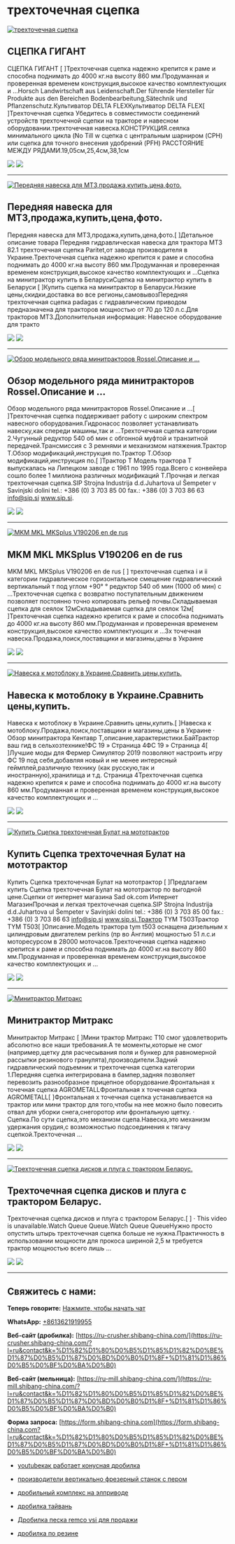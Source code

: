 # трехточечная сцепка

<a href="https://swt.shibang-china.com/?l=ru&img&k=%D1%82%D1%80%D0%B5%D1%85%D1%82%D0%BE%D1%87%D0%B5%D1%87%D0%BD%D0%B0%D1%8F+%D1%81%D1%86%D0%B5%D0%BF%D0%BA%D0%B0" target="_blank">![трехточечная сцепка](http://static.shibang-china.com/all-800x300/290.jpg)</a>

## СЦЕПКА ГИГАНТ
СЦЕПКА ГИГАНТ [ ]Трехточечная сцепка надежно крепится к раме и способна поднимать до 4000 кг.на высоту 860 мм.Продуманная и проверенная временем конструкция,высокое качество комплектующих и …Horsch Landwirtschaft aus Leidenschaft.Der f&#252;hrende Hersteller f&#252;r Produkte aus den Bereichen Bodenbearbeitung,S&#228;technik und Pflanzenschutz.Культиватор DELTA FLEXКультиватор DELTA FLEX[ ]Трехточечная сцепка Убедитесь в совместимости соединений устройств трехточечной сцепки на тракторе и навесном оборудовании.трехточечная навеска.КОНСТРУКЦИЯ.сеялка минимального цикла (No Till w сцепка с центральным шарниром (CPH) или сцепка для точного внесения удобрений (PFH) РАССТОЯНИЕ МЕЖДУ РЯДАМИ.19,05см,25,4см,38,1см


<a href="https://whatsapp.shibangsoft.com/WhatsApp.php" target="_blank" title="WhatsApp">![](http://static.shibang-china.com/icon/whatsapp.png)</a> <a href="https://swt.shibang-china.com/?l=ru&icon&k=%D1%82%D1%80%D0%B5%D1%85%D1%82%D0%BE%D1%87%D0%B5%D1%87%D0%BD%D0%B0%D1%8F+%D1%81%D1%86%D0%B5%D0%BF%D0%BA%D0%B0" target="_blank">![](http://static.shibang-china.com/icon/chat-ru.png)</a>

---

<a href="https://swt.shibang-china.com/?l=ru&img&k=%D1%82%D1%80%D0%B5%D1%85%D1%82%D0%BE%D1%87%D0%B5%D1%87%D0%BD%D0%B0%D1%8F+%D1%81%D1%86%D0%B5%D0%BF%D0%BA%D0%B0" target="_blank">![Передняя навеска для МТЗ,продажа,купить,цена,фото.](http://static.shibang-china.com/all-800x300/285.jpg)</a>

## Передняя навеска для МТЗ,продажа,купить,цена,фото.
Передняя навеска для МТЗ,продажа,купить,цена,фото.[ ]Детальное описание товара Передняя гидравлическая навеска для трактора МТЗ 82.1 трехточечная сцепка Paritet,от завода производителя в Украине.Трехточечная сцепка надежно крепится к раме и способна поднимать до 4000 кг.на высоту 860 мм.Продуманная и проверенная временем конструкция,высокое качество комплектующих и …Сцепка на минитрактор купить в БеларусиСцепка на минитрактор купить в Беларуси [ ]Купить сцепка на минитрактор в Беларуси.Низкие цены,скидки,доставка во все регионы,самовывозПередняя трехточечная сцепка padagas с гидравлическим приводом предназначена для тракторов мощностью от 70 до 120 л.с.Для тракторов МТЗ.Дополнительная информация: Навесное оборудование для тракто


<a href="https://whatsapp.shibangsoft.com/WhatsApp.php" target="_blank" title="WhatsApp">![](http://static.shibang-china.com/icon/whatsapp.png)</a> <a href="https://swt.shibang-china.com/?l=ru&icon&k=%D1%82%D1%80%D0%B5%D1%85%D1%82%D0%BE%D1%87%D0%B5%D1%87%D0%BD%D0%B0%D1%8F+%D1%81%D1%86%D0%B5%D0%BF%D0%BA%D0%B0" target="_blank">![](http://static.shibang-china.com/icon/chat-ru.png)</a>

---

<a href="https://swt.shibang-china.com/?l=ru&img&k=%D1%82%D1%80%D0%B5%D1%85%D1%82%D0%BE%D1%87%D0%B5%D1%87%D0%BD%D0%B0%D1%8F+%D1%81%D1%86%D0%B5%D0%BF%D0%BA%D0%B0" target="_blank">![Обзор модельного ряда минитракторов Rossel.Описание и …](http://static.shibang-china.com/all-800x300/1487.jpg)</a>

## Обзор модельного ряда минитракторов Rossel.Описание и …
Обзор модельного ряда минитракторов Rossel.Описание и …[ ]Трехточечная сцепка поддерживает работу с широким спектром навесного оборудования.Гидронасос позволяет устанавливать навеску,как спереди машины,так и …Трехточечная сцепка категории 2.Чугунный редуктор 540 об мин с обгонной муфтой и транзитной передачей.Трансмиссия с 3 ремнями и механизмом натяжения.Трактор Т.Обзор модификаций,инструкция по.Трактор Т.Обзор модификаций,инструкция по.[ ]Трактор Т Модель трактора Т выпускалась на Липецком заводе с 1961 по 1995 года.Всего с конвейера сошло более 1 миллиона различных модификаций Т.Прочная и легкая трехточечная сцепка.SIP Strojna Industrija d.d.Juhartova ul Šempeter v Savinjski dolini tel.: +386 (0) 3 703 85 00 fax.: +386 (0) 3 703 86 63 info@sip.si www.sip.si.


<a href="https://whatsapp.shibangsoft.com/WhatsApp.php" target="_blank" title="WhatsApp">![](http://static.shibang-china.com/icon/whatsapp.png)</a> <a href="https://swt.shibang-china.com/?l=ru&icon&k=%D1%82%D1%80%D0%B5%D1%85%D1%82%D0%BE%D1%87%D0%B5%D1%87%D0%BD%D0%B0%D1%8F+%D1%81%D1%86%D0%B5%D0%BF%D0%BA%D0%B0" target="_blank">![](http://static.shibang-china.com/icon/chat-ru.png)</a>

---

<a href="https://swt.shibang-china.com/?l=ru&img&k=%D1%82%D1%80%D0%B5%D1%85%D1%82%D0%BE%D1%87%D0%B5%D1%87%D0%BD%D0%B0%D1%8F+%D1%81%D1%86%D0%B5%D0%BF%D0%BA%D0%B0" target="_blank">![MKM MKL MKSplus V190206 en de rus](http://static.shibang-china.com/all-800x300/1422.jpg)</a>

## MKM MKL MKSplus V190206 en de rus
MKM MKL MKSplus V190206 en de rus [ ] трехточечная сцепка i и ii категории гидравлическое горизонтальное смещение гидравлический вертикальный т под углом +90&#176; &#176; редуктор 540 об мин (1000 об мин) с …Трехточечная сцепка с возвратно поступательным движением позволяет постоянно точно копировать рельеф почвы.Складываемая сцепка для сеялок 12мСкладываемая сцепка для сеялок 12м[ ]Трехточечная сцепка надежно крепится к раме и способна поднимать до 4000 кг.на высоту 860 мм.Продуманная и проверенная временем конструкция,высокое качество комплектующих и …3х точечная навеска.Продажа,поиск,поставщики и магазины,цены в Украине


<a href="https://whatsapp.shibangsoft.com/WhatsApp.php" target="_blank" title="WhatsApp">![](http://static.shibang-china.com/icon/whatsapp.png)</a> <a href="https://swt.shibang-china.com/?l=ru&icon&k=%D1%82%D1%80%D0%B5%D1%85%D1%82%D0%BE%D1%87%D0%B5%D1%87%D0%BD%D0%B0%D1%8F+%D1%81%D1%86%D0%B5%D0%BF%D0%BA%D0%B0" target="_blank">![](http://static.shibang-china.com/icon/chat-ru.png)</a>

---

<a href="https://swt.shibang-china.com/?l=ru&img&k=%D1%82%D1%80%D0%B5%D1%85%D1%82%D0%BE%D1%87%D0%B5%D1%87%D0%BD%D0%B0%D1%8F+%D1%81%D1%86%D0%B5%D0%BF%D0%BA%D0%B0" target="_blank">![Навеска к мотоблоку в Украине.Сравнить цены,купить.](http://static.shibang-china.com/all-800x300/385.jpg)</a>

## Навеска к мотоблоку в Украине.Сравнить цены,купить.
Навеска к мотоблоку в Украине.Сравнить цены,купить.[ ]Навеска к мотоблоку.Продажа,поиск,поставщики и магазины,цены в Украине&nbsp;&#0183;&#32;Обзор минитрактора Кентавр Т,описание,характеристики.БайТрактор ваш гид в сельхозтехнике!ФС 19 &#187; Страница 4ФС 19 &#187; Страница 4[ ]Лучшие моды для Фермер Симулятор 2019 позволяют настроить игру ФС 19 под себя,добавляя новый и не менее интересный геймплей,различную технику (как русскую,так и иностранную),хранилища и т.д. Страница 4Трехточечная сцепка надежно крепится к раме и способна поднимать до 4000 кг.на высоту 860 мм.Продуманная и проверенная временем конструкция,высокое качество комплектующих и …


<a href="https://whatsapp.shibangsoft.com/WhatsApp.php" target="_blank" title="WhatsApp">![](http://static.shibang-china.com/icon/whatsapp.png)</a> <a href="https://swt.shibang-china.com/?l=ru&icon&k=%D1%82%D1%80%D0%B5%D1%85%D1%82%D0%BE%D1%87%D0%B5%D1%87%D0%BD%D0%B0%D1%8F+%D1%81%D1%86%D0%B5%D0%BF%D0%BA%D0%B0" target="_blank">![](http://static.shibang-china.com/icon/chat-ru.png)</a>

---

<a href="https://swt.shibang-china.com/?l=ru&img&k=%D1%82%D1%80%D0%B5%D1%85%D1%82%D0%BE%D1%87%D0%B5%D1%87%D0%BD%D0%B0%D1%8F+%D1%81%D1%86%D0%B5%D0%BF%D0%BA%D0%B0" target="_blank">![Купить Сцепка трехточечная Булат на мототрактор](http://static.shibang-china.com/all-800x300/1193.jpg)</a>

## Купить Сцепка трехточечная Булат на мототрактор
Купить Сцепка трехточечная Булат на мототрактор [ ]Предлагаем купить Сцепка трехточечная Булат на мототрактор по выгодной цене.Сцепки от интернет магазина Sad ok.com Интернет МагазинПрочная и легкая трехточечная сцепка.SIP Strojna Industrija d.d.Juhartova ul Šempeter v Savinjski dolini tel.: +386 (0) 3 703 85 00 fax.: +386 (0) 3 703 86 63 info@sip.si www.sip.si.Трактор TYM T503Трактор TYM T503[ ]Описание.Модель трактора tym t503 оснащена дизельным х цилиндровым двигателем perkins (пр во Англия) мощностью 51 л.с.и моторесурсом в 28000 моточасов.Трехточечная сцепка надежно крепится к раме и способна поднимать до 4000 кг.на высоту 860 мм.Продуманная и проверенная временем конструкция,высокое качество комплектующих и …


<a href="https://whatsapp.shibangsoft.com/WhatsApp.php" target="_blank" title="WhatsApp">![](http://static.shibang-china.com/icon/whatsapp.png)</a> <a href="https://swt.shibang-china.com/?l=ru&icon&k=%D1%82%D1%80%D0%B5%D1%85%D1%82%D0%BE%D1%87%D0%B5%D1%87%D0%BD%D0%B0%D1%8F+%D1%81%D1%86%D0%B5%D0%BF%D0%BA%D0%B0" target="_blank">![](http://static.shibang-china.com/icon/chat-ru.png)</a>

---

<a href="https://swt.shibang-china.com/?l=ru&img&k=%D1%82%D1%80%D0%B5%D1%85%D1%82%D0%BE%D1%87%D0%B5%D1%87%D0%BD%D0%B0%D1%8F+%D1%81%D1%86%D0%B5%D0%BF%D0%BA%D0%B0" target="_blank">![Минитрактор Митракс](http://static.shibang-china.com/all-800x300/166.jpg)</a>

## Минитрактор Митракс
Минитрактор Митракс [ ]Мини трактор Митракс Т10 смог удовлетворить абсолютно все наши требования.А те моменты,которые не смог (например,щетку для расчесывания поля и бункер для равномерной рассыпки резинового гранулята),производители.Задний гидравлический подъемник и трехточечная сцепка категории 1.Передняя сцепка интегрирована в бампер,задняя позволяет перевозить разнообразное прицепное оборудование.Фронтальная х точечная сцепка AGROMETALLФронтальная х точечная сцепка AGROMETALL[ ]Фронтальная х точечная сцепка устанавливается на трактор или мини трактор для того,чтобы на нее можно было повесить отвал для уборки снега,снегоротор или фронтальную щетку.&nbsp;&#0183;&#32;Сцепка.По сути сцепка,это механизм сцепа.Навеска,это механизм удержания орудия,с возможностью подсоединения к тягачу сцепкой.Трехточечная …


<a href="https://whatsapp.shibangsoft.com/WhatsApp.php" target="_blank" title="WhatsApp">![](http://static.shibang-china.com/icon/whatsapp.png)</a> <a href="https://swt.shibang-china.com/?l=ru&icon&k=%D1%82%D1%80%D0%B5%D1%85%D1%82%D0%BE%D1%87%D0%B5%D1%87%D0%BD%D0%B0%D1%8F+%D1%81%D1%86%D0%B5%D0%BF%D0%BA%D0%B0" target="_blank">![](http://static.shibang-china.com/icon/chat-ru.png)</a>

---

<a href="https://swt.shibang-china.com/?l=ru&img&k=%D1%82%D1%80%D0%B5%D1%85%D1%82%D0%BE%D1%87%D0%B5%D1%87%D0%BD%D0%B0%D1%8F+%D1%81%D1%86%D0%B5%D0%BF%D0%BA%D0%B0" target="_blank">![Трехточечная сцепка дисков и плуга с трактором Беларус.](http://static.shibang-china.com/all-800x300/524.jpg)</a>

## Трехточечная сцепка дисков и плуга с трактором Беларус.
Трехточечная сцепка дисков и плуга с трактором Беларус.[ ]&nbsp;&#0183;&#32;This video is unavailable.Watch Queue Queue.Watch Queue QueueНужно просто опустить штырь трехточечная сцепка больше не нужна.Практичность в использовании мощности для прокоса шириной 2,5 м требуется трактор мощностью всего лишь …

<a href="https://whatsapp.shibangsoft.com/WhatsApp.php" target="_blank" title="WhatsApp">![](http://static.shibang-china.com/icon/whatsapp.png)</a> <a href="https://swt.shibang-china.com/?l=ru&icon&k=%D1%82%D1%80%D0%B5%D1%85%D1%82%D0%BE%D1%87%D0%B5%D1%87%D0%BD%D0%B0%D1%8F+%D1%81%D1%86%D0%B5%D0%BF%D0%BA%D0%B0" target="_blank">![](http://static.shibang-china.com/icon/chat-ru.png)</a>

---
## Свяжитесь с нами:

**Теперь говорите:** [Нажмите, чтобы начать чат](https://swt.shibang-china.com?l=ru&contact&k=%D1%82%D1%80%D0%B5%D1%85%D1%82%D0%BE%D1%87%D0%B5%D1%87%D0%BD%D0%B0%D1%8F+%D1%81%D1%86%D0%B5%D0%BF%D0%BA%D0%B0)

**WhatsApp:**  [+8613621919955](https://whatsapp.shibangsoft.com/WhatsApp.php)

**Веб-сайт (дробилка):** [https://ru-crusher.shibang-china.com/](https://ru-crusher.shibang-china.com/?l=ru&contact&k=%D1%82%D1%80%D0%B5%D1%85%D1%82%D0%BE%D1%87%D0%B5%D1%87%D0%BD%D0%B0%D1%8F+%D1%81%D1%86%D0%B5%D0%BF%D0%BA%D0%B0)

**Веб-сайт (мельница):** [https://ru-mill.shibang-china.com/](https://ru-mill.shibang-china.com/?l=ru&contact&k=%D1%82%D1%80%D0%B5%D1%85%D1%82%D0%BE%D1%87%D0%B5%D1%87%D0%BD%D0%B0%D1%8F+%D1%81%D1%86%D0%B5%D0%BF%D0%BA%D0%B0)

**Форма запроса:** [https://form.shibang-china.com](https://form.shibang-china.com?l=ru&contact&k=%D1%82%D1%80%D0%B5%D1%85%D1%82%D0%BE%D1%87%D0%B5%D1%87%D0%BD%D0%B0%D1%8F+%D1%81%D1%86%D0%B5%D0%BF%D0%BA%D0%B0)

* [youtubeкак работает конусная дробилка](../113/youtube%D0%BA%D0%B0%D0%BA%20%D1%80%D0%B0%D0%B1%D0%BE%D1%82%D0%B0%D0%B5%D1%82%20%D0%BA%D0%BE%D0%BD%D1%83%D1%81%D0%BD%D0%B0%D1%8F%20%D0%B4%D1%80%D0%BE%D0%B1%D0%B8%D0%BB%D0%BA%D0%B0.md)

* [производители вертикально фрезерный станок с пером](../108/%D0%BF%D1%80%D0%BE%D0%B8%D0%B7%D0%B2%D0%BE%D0%B4%D0%B8%D1%82%D0%B5%D0%BB%D0%B8%20%D0%B2%D0%B5%D1%80%D1%82%D0%B8%D0%BA%D0%B0%D0%BB%D1%8C%D0%BD%D0%BE%20%D1%84%D1%80%D0%B5%D0%B7%D0%B5%D1%80%D0%BD%D1%8B%D0%B9%20%D1%81%D1%82%D0%B0%D0%BD%D0%BE%D0%BA%20%D1%81%20%D0%BF%D0%B5%D1%80%D0%BE%D0%BC.md)

* [дробильный комплекс на элприводе](../107/%D0%B4%D1%80%D0%BE%D0%B1%D0%B8%D0%BB%D1%8C%D0%BD%D1%8B%D0%B9%20%D0%BA%D0%BE%D0%BC%D0%BF%D0%BB%D0%B5%D0%BA%D1%81%20%D0%BD%D0%B0%20%D1%8D%D0%BB%D0%BF%D1%80%D0%B8%D0%B2%D0%BE%D0%B4%D0%B5.md)

* [дробилка тайвань](../106/%D0%B4%D1%80%D0%BE%D0%B1%D0%B8%D0%BB%D0%BA%D0%B0%20%D1%82%D0%B0%D0%B9%D0%B2%D0%B0%D0%BD%D1%8C.md)

* [Дробилка песка remco vsi для продажи](../117/%D0%94%D1%80%D0%BE%D0%B1%D0%B8%D0%BB%D0%BA%D0%B0%20%D0%BF%D0%B5%D1%81%D0%BA%D0%B0%20remco%20vsi%20%D0%B4%D0%BB%D1%8F%20%D0%BF%D1%80%D0%BE%D0%B4%D0%B0%D0%B6%D0%B8.md)

* [дробилка по резине](../107/%D0%B4%D1%80%D0%BE%D0%B1%D0%B8%D0%BB%D0%BA%D0%B0%20%D0%BF%D0%BE%20%D1%80%D0%B5%D0%B7%D0%B8%D0%BD%D0%B5.md)